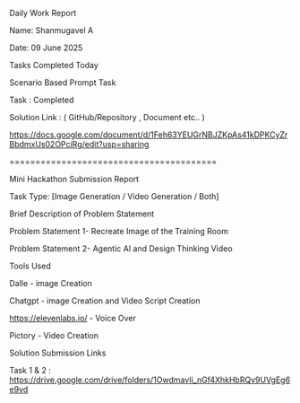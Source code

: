 
Daily Work Report

Name: Shanmugavel A

Date: 09 June 2025

Tasks Completed Today

Scenario Based Prompt Task 

Task : Completed

Solution Link : ( GitHub/Repository , Document etc.. )

https://docs.google.com/document/d/1Feh63YEUGrNBJZKpAs41kDPKCyZrBbdmxUs02OPciRg/edit?usp=sharing

 ========================================


Mini Hackathon Submission Report

Task Type: [Image Generation / Video Generation / Both]

Brief Description of Problem Statement

Problem Statement 1- Recreate Image of  the Training Room

Problem Statement 2- Agentic AI and Design Thinking Video



Tools Used 

Dalle  - image Creation

Chatgpt - image Creation and Video Script Creation

https://elevenlabs.io/ - Voice Over

Pictory - Video Creation


Solution Submission Links

Task 1 & 2 : https://drive.google.com/drive/folders/1OwdmavIi_nGf4XhkHbRQv9UVgEg6e9vd
